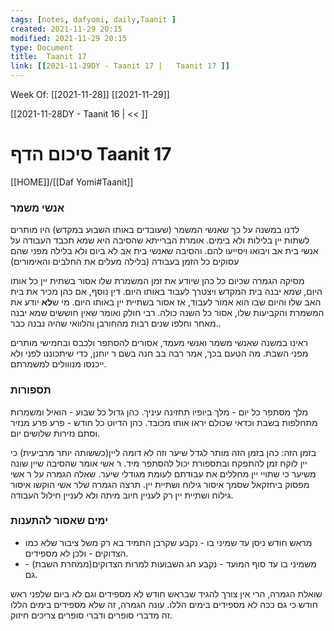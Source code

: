 ```yaml
---
tags: [notes, dafyomi, daily,Taanit ] 
created: 2021-11-29 20:15
modified: 2021-11-29 20:15
type: Document
title:  Taanit 17
link: [[2021-11-29DY - Taanit 17 |   Taanit 17 ]]
---
```

Week Of: [[2021-11-28]]
[[2021-11-29]]

[[2021-11-28DY - Taanit 16  | << ]] 

# סיכום הדף  Taanit 17

[[HOME]]/[[Daf Yomi#Taanit]]

### אנשי משמר 
לדנו במשנה על כך שאנשי המשמר (שעובדים באותו השבוע במקדש) היו מותרים לשתות יין בלילות ולא בימים. אומרת הברייתא שהסיבה היא שמא תכבד העבודה על אנשי בית אב ויבואו ויסייעו להם. והסיבה שאנשי בית אב לא ביום ולא בלילה מפני שהם עסוקים כל הזמן בעבודה (בלילה מעלים את החלבים והאימורים)

מסיקה הגמרה שכיום כל כהן שיודע את זמן המשמרת שלו אסור בשתית יין כל אותו היום, שמא יבנה בית המקדש ויצטרך לעבוד באותו היום.
דין נוסף, אם כהן מכיר את בית האב שלו והיום שבו הוא אמור לעבוד, אז אסור בשתיית יין באותו היום.
מי ש**לא** יודע את המשמרת והקביעות שלו, אסור כל השנה כולה.
רבי חולק ואומר שאין חוששים שמא יבנה מאחר וחלפו שנים רבות מהחורבן והלוואי שהיה נבנה כבר..


ראינו במשנה שאנשי משמר ואנשי מעמד, אסורים להסתפר ולכבס ובחמישי מותרים מפני השבת.
מה הטעם בכך, אמר רבה בב חנה בשם ר יוחנן, כדי שיתכוננו לפני ולא ייכנסו מנווולים למשמרתם.

### תספורות 
מלך מסתפר כל יום - מלך ביופיו תחזינה עיניך.
כהן גדול כל שבוע - הואיל ומשמרות מתחלפות בשבת וכדאי שכולם יראו אותו מכובד.
כהן הדיוט כל חודש - פרע פרע מנזיר וסתם נזירות שלושים יום.

בזמן הזה:
כהן בזמן הזה מותר לגדל שיער וזה לא דומה ליין(כששותה יותר מרביעית) כי יין לוקח זמן להתפקח ובתספורת יכול להסתפר מיד.
ר אשי אומר שהסיבה שיין שונה משיער כי שתויי יין מחללים את עבודתם לעומת מגודלי שיער.
שאלה הגמרה על ר אשי מפסוק ביחזקאל שסמך איסור גילוח ושתיית יין. תרצה הגמרה שלר אשי הוקשו איסור גילוח ושתיית יין רק לעניין חיוב מיתה ולא לעניין חילול העבודה.

### ימים שאסור להתענות
- מראש חודש ניסן עד שמיני בו - נקבע שקרבן התמיד בא רק משל ציבור שלא כמו הצדוקים - ולכן לא מספידים.
- משמיני בו עד סוף המועד - נקבע חג השבועות למרות הצדוקים(ממחרת השבת) - גם.

שואלת הגמרה, הרי אין צורך להגיד שבראש חודש לא מספידים וגם לא ביום שלפני ראש חודש כי גם ככה לא מספידים בימים הללו. עונה הגמרה, זה שלא מספידים בימים הללו זה מדברי סופרים ודברי סופרים צריכים חיזוק.




